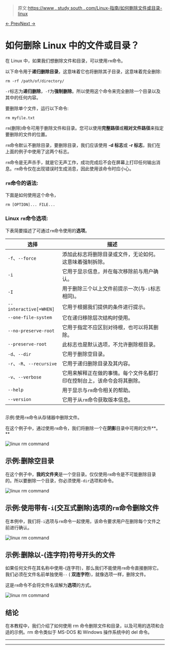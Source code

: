 > 原文:[https://www . study south . com/Linux-指南/如何删除文件或目录-linux](https://www.studytonight.com/linux-guide/how-to-remove-files-or-directories-linux)

[← Prev](/linux-guide/how-to-exclude-using-grep-command "Exclude using Grep Command")[Next →](/linux-guide/how-to-exclude-files-and-directory-using-rsync "Exclude Files And Directory Using Rsync")

# 如何删除 Linux 中的文件或目录？

在 Linux 中，如果我们想删除文件和目录，可以使用`rm`命令。

以下命令用于**递归删除目录**，这意味着它也将删除其子目录，这意味着完全删除:

```
rm -rf /path/of/directory/
```

`-r`标志为**递归删除**，`-f`为**强制删除**。所以使用这个命令来完全删除一个目录以及其中的任何内容。

要删除单个文件，运行以下命令:

```
rm myfile.txt
```

`rm`(删除)命令可用于删除文件和目录。您可以使用**完整路径**或**相对文件路径**来指定要删除的文件的位置。

`rm`命令默认不删除目录，要删除目录，我们应该使用 **-d 标志**或 **-r 标志**，我们在上面的例子中使用了这两个标志。

`rm`命令是无声杀手，就是它无声工作，成功完成后不会在屏幕上打印任何输出消息。`rm`命令仅在出现错误时生成消息，因此使用该命令时应小心。

### `rm`命令的语法:

下面是如何使用这个命令，

```
rm [OPTION]... FILE...
```

### Linux `rm`命令选项:

下表简要描述了可通过`rm`命令使用的**选项**。

| 选择 | 描述 |
| --- | --- |
| `-f`、`--force` | 添加此标志将删除目录或文件，无论如何。这意味着强制拆除。 |
| `-i` | 它用于显示信息，并在每次移除前与用户确认。 |
| `-I` | 用于删除三个以上文件前提示一次(与`-i`标志相同)。 |
| `--interactive[=WHEN]` | 它用于根据我们提供的条件进行提示。 |
| `--one-file-system` | 它在递归移除层次结构时使用。 |
| `--no-preserve-root` | 它用于指定不应区别对待根，也可以将其删除。 |
| `--preserve-root` | 此标志也是默认选项，不允许删除根目录。 |
| `-d`、`--dir` | 它用于删除空目录。 |
| `-r`、`-R`、`--recursive` | 它用于递归删除目录及其内容。 |
| `-v`、`--verbose` | 它用来解释正在做的事情。每个文件名都打印在控制台上，该命令会将其删除。 |
| `--help` | 用于显示与`rm`命令相关的帮助。 |
| `--version` | 它用于从`rm`命令获取版本信息。 |

## 
示例:使用`rm`命令从存储器中删除文件。

在这个例子中，通过使用`rm`命令，我们将删除一个在**阴影**目录中可用的文件**。**

![linux rm command](../Images/68de7380f10a7b023019255d4aabb1bd.png)

## 示例:删除空目录

在这个例子中，**我的文件夹**是一个空目录。仅仅使用`rm`命令是不可能删除目录的。所以要删除一个目录，你必须使用`-dir`选项和命令。

![linux rm command](../Images/8bf1ce26724105c9c6fc4c0519e566fa.png)

## 示例:使用带有`-i`(交互式删除)选项的`rm`命令删除文件

在本例中，我们将`-i`选项与`rm`命令一起使用，该命令要求用户在删除每个文件之前进行确认。

![linux rm command](../Images/74678c38f7026972c5e5efaea3e6e563.png)

## 示例:删除以-(连字符)符号开头的文件

如果任何文件在其名称中使用-(连字符)，那么我们不能使用`rm`命令直接删除它。我们必须在文件名前单独使用`--` ( **双连字符**)，就像选项一样，删除文件。

这是`rm`命令不会将文件名误解为**选项**的方式。

![linux rm command](../Images/850183459550b493df5b2135702e1101.png)

## 结论

在本教程中，我们介绍了如何使用 rm 命令删除文件和目录，以及可用的选项和合适的示例。rm 命令类似于 MS-DOS 和 Windows 操作系统中的 del 命令。

* * *

* * *